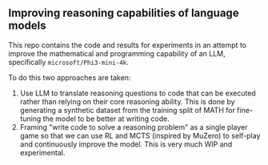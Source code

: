 ## Improving reasoning capabilities of language models

This repo contains the code and results for experiments in an attempt to improve the mathematical and programming capability of an LLM, specifically `microsoft/Phi3-mini-4k`.

To do this two approaches are taken:

1. Use LLM to translate reasoning questions to code that can be executed rather than relying on their core reasoning ability. This is done by generating a synthetic dataset from the training split of MATH for fine-tuning the model to be better at writing code.
2. Framing "write code to solve a reasoning problem" as a single player game so that we can use RL and MCTS (inspired by MuZero) to self-play and continuously improve the model. This is very much WIP and experimental.

